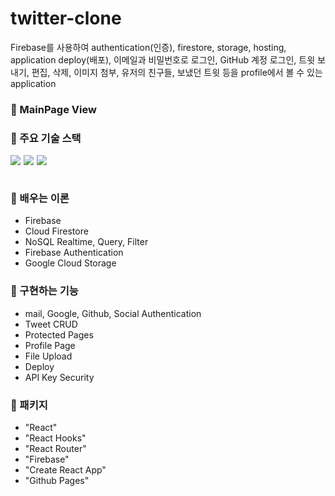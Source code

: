 # twitter-clone

Firebase를 사용하여 authentication(인증), firestore, storage, hosting,
application deploy(배포),
이메일과 비밀번호로 로그인, GitHub 계정 로그인, 트윗 보내기, 편집, 삭제, 이미지 첨부,
유저의 친구들, 보냈던 트윗 등을 profile에서 볼 수 있는 application

### 👀 MainPage View

### 📌 주요 기술 스택
<div style="display:flex;">
    <img src="https://img.shields.io/badge/React-61DAFB?style=flat-square&logo=React&logoColor=white" style="margin-right:5px"/>
    <img src="https://img.shields.io/badge/firebase-FFCA28?style=flat-square&logo=firebase&logoColor=white" style="margin-right:5px"/>
    <img src="https://img.shields.io/badge/typescript-3178C6?style=flat-square&logo=typescript&logoColor=white"/>
</div>

<br>

### 📌 배우는 이론
- Firebase
- Cloud Firestore
- NoSQL Realtime, Query, Filter
- Firebase Authentication
- Google Cloud Storage

### 📌 구현하는 기능
- mail, Google, Github, Social Authentication
- Tweet CRUD
- Protected Pages
- Profile Page
- File Upload
- Deploy
- API Key Security

### 📌 패키지
- "React"
- "React Hooks"
- "React Router"
- "Firebase"
- "Create React App"
- "Github Pages"